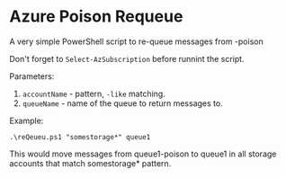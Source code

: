 # Azure Poison Requeue
A very simple PowerShell script to re-queue messages from -poison

Don't forget to `Select-AzSubscription` before runnint the script.

Parameters:
1. `accountName` - pattern, `-like` matching.
2. `queueName` - name of the queue to return messages to.

Example:

`.\reQeueu.ps1 "somestorage*" queue1`

This would move messages from queue1-poison to queue1 in all storage accounts that match somestorage* pattern.
